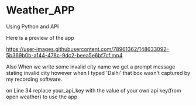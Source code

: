 # Weather_APP
Using Python and API

Here is a preview of the app

https://user-images.githubusercontent.com/78961362/148633092-5b369b0b-a144-478c-9dc2-beea5e6bf7cf.mp4

Also When we write some invalid city name we get a prompt message stating invalid city however when I typed 'Dalhi' that box wasn't captured by my recording software.

on Line 34 replace your_api_key with the value of your own api key(from open weather) to use the app.
